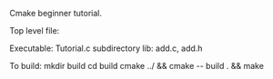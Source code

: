 Cmake beginner tutorial.

Top level file:

Executable: Tutorial.c
subdirectory lib: add.c, add.h


To build:
mkdir build
cd build
cmake ../ && cmake -- build . && make